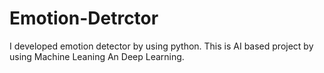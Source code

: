 # Emotion-Detrctor
I developed emotion detector by using python. This is AI based project by using Machine Leaning An Deep Learning.
